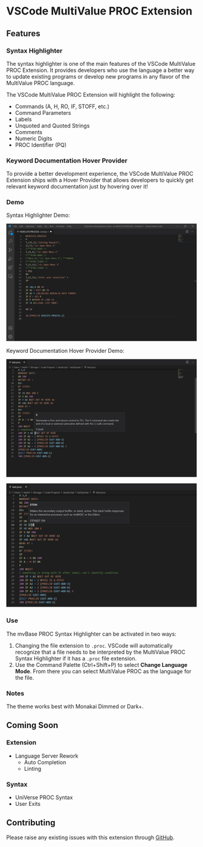 # VSCode MultiValue PROC Extension

## Features

### Syntax Highlighter

The syntax highlighter is one of the main features of the VSCode MultiValue PROC Extension. It provides developers who use the language a better way to update existing programs or develop new programs in any flavor of the MultiValue PROC language.

The VSCode MultiValue PROC Extension will highlight the following:
* Commands (A, H, RO, IF, STOFF, etc.)
* Command Parameters
* Labels
* Unquoted and Quoted Strings
* Comments
* Numeric Digits
* PROC Identifier (PQ)

### Keyword Documentation Hover Provider

To provide a better development experience, the VSCode MultiValue PROC Extension ships with a Hover Provider that allows developers to quickly get relevant keyword documentation just by hovering over it!

### Demo

Syntax Highlighter Demo:

<p float="left">
  <img src="./image_assets/syntax_highlighter_demo.jpg"/>
</p>

Keyword Documentation Hover Provider Demo:

<p float="left">
  <img src="./image_assets/hover_demo.jpg"/>
</p>

<p float="left">
  <img src="./image_assets/hover_demo_2.jpg"/>
</p>

### Use

The mvBase PROC Syntax Highlighter can be activated in two ways:

1. Changing the file extension to `.proc`. VSCode will automatically recognize that a file needs to be interpreted by the MultiValue PROC Syntax Highlighter if it has a `.proc` file extension.
2. Use the Command Palette (Ctrl+Shift+P) to select **Change Language Mode**. From there you can select MultiValue PROC as the language for the file.

### Notes

The theme works best with Monakai Dimmed or Dark+.

## Coming Soon

### Extension
* Language Server Rework
  * Auto Completion
  * Linting

### Syntax
* UniVerse PROC Syntax
* User Exits

## Contributing

Please raise any existing issues with this extension through [GitHub](https://github.com/tcharts-boop/mvbase-proc-extension/issues).